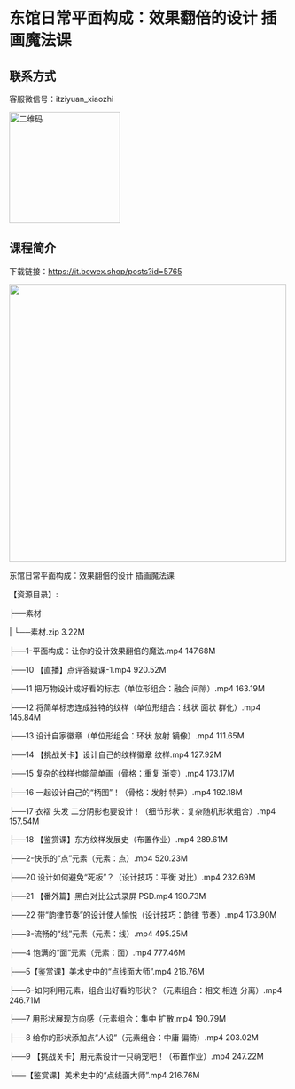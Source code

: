 # 东馆日常平面构成：效果翻倍的设计 插画魔法课

## 联系方式

客服微信号：itziyuan_xiaozhi

<img src="https://ziyuanyun.oss-cn-guangzhou.aliyuncs.com/common/20240614073449/666b82192834a.jpg" width="200" height="200" alt="二维码">

## 课程简介

下载链接：https://it.bcwex.shop/posts?id=5765

<img src="https://ziyuanyun.oss-cn-guangzhou.aliyuncs.com/yun/20241201164845/674c22eddd887.jpg" width="500" alt="">

  东馆日常平面构成：效果翻倍的设计 插画魔法课



 【资源目录】:

 ├──素材

 | └──素材.zip 3.22M

 ├──1-平面构成：让你的设计效果翻倍的魔法.mp4 147.68M

 ├──10 【直播】点评答疑课-1.mp4 920.52M

 ├──11 把万物设计成好看的标志（单位形组合：融合 间隙）.mp4 163.19M

 ├──12 将简单标志连成独特的纹样（单位形组合：线状 面状 群化）.mp4 145.84M

 ├──13 设计自家徽章（单位形组合：环状 放射 镜像）.mp4 111.65M

 ├──14 【挑战关卡】设计自己的纹样徽章 纹样.mp4 127.92M

 ├──15 复杂的纹样也能简单画（骨格：重复 渐变）.mp4 173.17M

 ├──16 一起设计自己的“柄图”！（骨格：发射 特异）.mp4 192.18M

 ├──17 衣褶 头发 二分阴影也要设计！（细节形状：复杂随机形状组合）.mp4 157.54M

 ├──18 【鉴赏课】东方纹样发展史（布置作业）.mp4 289.61M

 ├──2-快乐的“点”元素（元素：点）.mp4 520.23M

 ├──20 设计如何避免“死板”？（设计技巧：平衡 对比）.mp4 232.69M

 ├──21 【番外篇】黑白对比公式录屏 PSD.mp4 190.73M

 ├──22 带“韵律节奏”的设计使人愉悦（设计技巧：韵律 节奏）.mp4 173.90M

 ├──3-流畅的“线”元素（元素：线）.mp4 495.25M

 ├──4 饱满的“面”元素（元素：面）.mp4 777.46M

 ├──5【鉴赏课】美术史中的“点线面大师”.mp4 216.76M

 ├──6-如何利用元素，组合出好看的形状？（元素组合：相交 相连 分离）.mp4 246.71M

 ├──7 用形状展现方向感（元素组合：集中 扩散.mp4 190.79M

 ├──8 给你的形状添加点“人设”（元素组合：中庸 偏倚）.mp4 203.02M

 ├──9 【挑战关卡】用元素设计一只萌宠吧！（布置作业）.mp4 247.22M

 └──【鉴赏课】美术史中的“点线面大师”.mp4 216.76M

 &nbsp;

  
